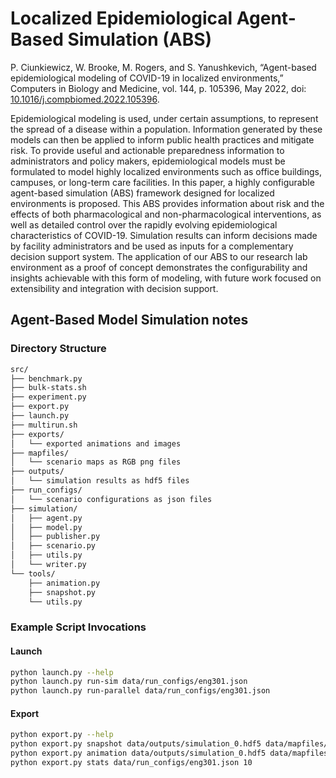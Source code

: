 # Localized Epidemiological Agent-Based Simulation (ABS)

P. Ciunkiewicz, W. Brooke, M. Rogers, and S. Yanushkevich, “Agent-based epidemiological modeling of COVID-19 in localized environments,” Computers in Biology and Medicine, vol. 144, p. 105396, May 2022, doi: [10.1016/j.compbiomed.2022.105396](https://doi.org/10.1016/j.compbiomed.2022.105396).

Epidemiological modeling is used, under certain assumptions, to represent the spread of a disease within a population. Information generated by these models can then be applied to inform public health practices and mitigate risk. To provide useful and actionable preparedness information to administrators and policy makers, epidemiological models must be formulated to model highly localized environments such as office buildings, campuses, or long-term care facilities. In this paper, a highly configurable agent-based simulation (ABS) framework designed for localized environments is proposed. This ABS provides information about risk and the effects of both pharmacological and non-pharmacological interventions, as well as detailed control over the rapidly evolving epidemiological characteristics of COVID-19. Simulation results can inform decisions made by facility administrators and be used as inputs for a complementary decision support system. The application of our ABS to our research lab environment as a proof of concept demonstrates the configurability and insights achievable with this form of modeling, with future work focused on extensibility and integration with decision support.

## Agent-Based Model Simulation notes

### Directory Structure

```bash
src/
├── benchmark.py
├── bulk-stats.sh
├── experiment.py
├── export.py
├── launch.py
├── multirun.sh
├── exports/
│   └── exported animations and images
├── mapfiles/
│   └── scenario maps as RGB png files
├── outputs/
│   └── simulation results as hdf5 files
├── run_configs/
│   └── scenario configurations as json files
├── simulation/
│   ├── agent.py
│   ├── model.py
│   ├── publisher.py
│   ├── scenario.py
│   ├── utils.py
│   └── writer.py
└── tools/
    ├── animation.py
    ├── snapshot.py
    └── utils.py
```

### Example Script Invocations

#### Launch

```bash
python launch.py --help
python launch.py run-sim data/run_configs/eng301.json
python launch.py run-parallel data/run_configs/eng301.json
```

#### Export

```bash
python export.py --help
python export.py snapshot data/outputs/simulation_0.hdf5 data/mapfiles/eng301.png
python export.py animation data/outputs/simulation_0.hdf5 data/mapfiles/eng301.png
python export.py stats data/run_configs/eng301.json 10
```
